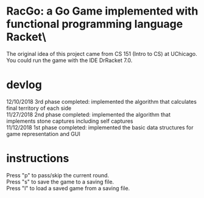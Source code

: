 # RacGo: a Go Game implemented with functional programming language Racket\
The original idea of this project came from CS 151 (Intro to CS) at UChicago. You could run the game with the IDE DrRacket 7.0.

# devlog
12/10/2018 3rd phase completed: implemented the algorithm that calculates final territory of each side\
11/27/2018 2nd phase completed: implemented the algorithm that implements stone captures including self captures\
11/12/2018 1st phase completed: implemented the basic data structures for game representation and GUI

# instructions
Press "p" to pass/skip the current round.  
Press "s" to save the game to a saving file.  
Press "l" to load a saved game from a saving file.   

